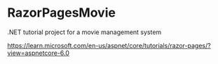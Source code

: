 # RazorPagesMovie
.NET tutorial project for a movie management system

https://learn.microsoft.com/en-us/aspnet/core/tutorials/razor-pages/?view=aspnetcore-6.0